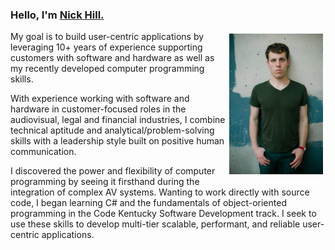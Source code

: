 ### Hello, I'm [Nick Hill.](https://www.linkedin.com/in/nicholas-hill-23788448/)

<img src="https://github.com/nicholaspatrickhill/nicholaspatrickhill/blob/master/Images/Nick.jpg" alt="html" title="Nick" img align="right" style="vertical-align:top; margin:4px" width="150"/>

My goal is to build user-centric applications by leveraging 10+ years of experience supporting customers with software and hardware as well as my recently developed computer programming skills.

With experience working with software and hardware in customer-focused roles in the audiovisual, legal and financial industries, I combine technical aptitude and analytical/problem-solving skills with a leadership style built on positive human communication.

I discovered the power and flexibility of computer programming by seeing it firsthand during the integration of complex AV systems. Wanting to work directly with source code, I began learning C# and the fundamentals of object-oriented programming in the Code Kentucky Software Development track. I seek to use these skills to develop multi-tier scalable, performant, and reliable user-centric applications.